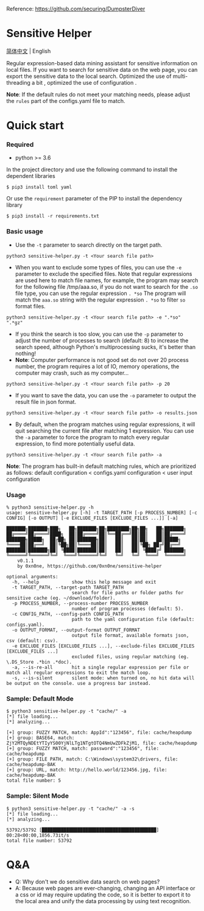 Reference: https://github.com/securing/DumpsterDiver

# Sensitive Helper

[简体中文](./README.md) | English

Regular expression-based data mining assistant for sensitive information on local files. If you want to search for sensitive data on the web page, you can export the sensitive data to the local search. Optimized the use of multi-threading a bit , optimized the use of configuration .

**Note**: If the default rules do not meet your matching needs, please adjust the `rules` part of the configs.yaml file to match.

# Quick start

### Required

+ python >= 3.6

In the project directory and use the following command to install the dependent libraries

```
$ pip3 install toml yaml
```

Or use the `requirement` parameter of the PIP to install the dependency library

```
$ pip3 install -r requirements.txt
```

### Basic usage

+ Use the `-t` parameter to search directly on the target path.

```python3 sensitive-helper.py -t <Your search file path>```

+ When you want to exclude some types of files, you can use the `-e` parameter to exclude the specified files. Note that regular expressions are used here to match file names, for example, the program may search for the following file /tmp/aaa.so, if you do not want to search for the `.so` file type, you can use the regular expression `. *so` The program will match the `aaa.so` string with the regular expression `. *so` to filter `so` format files.

```python3 sensitive-helper.py -t <Your search file path> -e ".*so" ".*gz"```

+ If you think the search is too slow, you can use the `-p` parameter to adjust the number of processes to search (default: 8) to increase the search speed, although Python's multiprocessing sucks, it's better than nothing!
+ **Note**: Computer performance is not good set do not over 20 process number, the program requires a lot of IO, memory operations, the computer may crash, such as my computer...

```python3 sensitive-helper.py -t <Your search file path> -p 20```

+ If you want to save the data, you can use the `-o` parameter to output the result file in json format.

```python3 sensitive-helper.py -t <Your search file path> -o results.json```

+ By default, when the program matches using regular expressions, it will quit searching the current file after matching 1 expression. You can use the `-a` parameter to force the program to match every regular expression, to find more potentially useful data.

```python3 sensitive-helper.py -t <Your search file path> -a```

**Note**: The program has built-in default matching rules, which are prioritized as follows: default configuration < configs.yaml configuration < user input configuration

### Usage

```
% python3 sensitive-helper.py -h                                                    
usage: sensitive-helper.py [-h] -t TARGET_PATH [-p PROCESS_NUMBER] [-c CONFIG] [-o OUTPUT] [-e EXCLUDE_FILES [EXCLUDE_FILES ...]] [-a]

███████╗███████╗███╗   ██╗███████╗██╗████████╗██╗██╗   ██╗███████╗
██╔════╝██╔════╝████╗  ██║██╔════╝██║╚══██╔══╝██║██║   ██║██╔════╝
███████╗█████╗  ██╔██╗ ██║███████╗██║   ██║   ██║██║   ██║█████╗  
╚════██║██╔══╝  ██║╚██╗██║╚════██║██║   ██║   ██║╚██╗ ██╔╝██╔══╝  
███████║███████╗██║ ╚████║███████║██║   ██║   ██║ ╚████╔╝ ███████╗
╚══════╝╚══════╝╚═╝  ╚═══╝╚══════╝╚═╝   ╚═╝   ╚═╝  ╚═══╝  ╚══════╝
    v0.1.1
    by 0xn0ne, https://github.com/0xn0ne/sensitive-helper

optional arguments:
  -h, --help            show this help message and exit
  -t TARGET_PATH, --target-path TARGET_PATH
                        search for file paths or folder paths for sensitive cache (eg. ~/download/folder).
  -p PROCESS_NUMBER, --process-number PROCESS_NUMBER
                        number of program processes (default: 5).
  -c CONFIG_PATH, --config-path CONFIG_PATH
                        path to the yaml configuration file (default: configs.yaml).
  -o OUTPUT_FORMAT, --output-format OUTPUT_FORMAT
                        output file format, available formats json, csv (default: csv).
  -e EXCLUDE_FILES [EXCLUDE_FILES ...], --exclude-files EXCLUDE_FILES [EXCLUDE_FILES ...]
                        excluded files, using regular matching (eg. \.DS_Store .*bin .*doc).
  -a, --is-re-all       hit a single regular expression per file or match all regular expressions to exit the match loop.
  -s, --is-silent       silent mode: when turned on, no hit data will be output on the console. use a progress bar instead.
```

### Sample: Default Mode

```
$ python3 sensitive-helper.py -t "cache/" -a
[*] file loading...
[*] analyzing...

[+] group: FUZZY MATCH, match: AppId":"123456", file: cache/heapdump
[+] group: BASE64, match: ZjY2MTQyNDEtYTIyYS00YjNlLTg1NTgtOTQ4NmUwZDFkZjM1, file: cache/heapdump
[+] group: FUZZY MATCH, match: password":"123456", file: cache/heapdump
[+] group: FILE PATH, match: C:\Windows\system32\drivers, file: cache/heapdump-BAK
[+] group: URL, match: http://hello.world/123456.jpg, file: cache/heapdump-BAK  
total file number: 5
```

### Sample: Silent Mode

```
$ python3 sensitive-helper.py -t "cache/" -a -s
[*] file loading...
[*] analyzing...

53792/53792 [██████████████████████████████████████████] 00:28<00:00,1856.73it/s
total file number: 53792
```

# Q&A

+ Q: Why don't we do sensitive data search on web pages?
+ A: Because web pages are ever-changing, changing an API interface or a css or id may require updating the code, so it is better to export it to the local area and unify the data processing by using text recognition.
